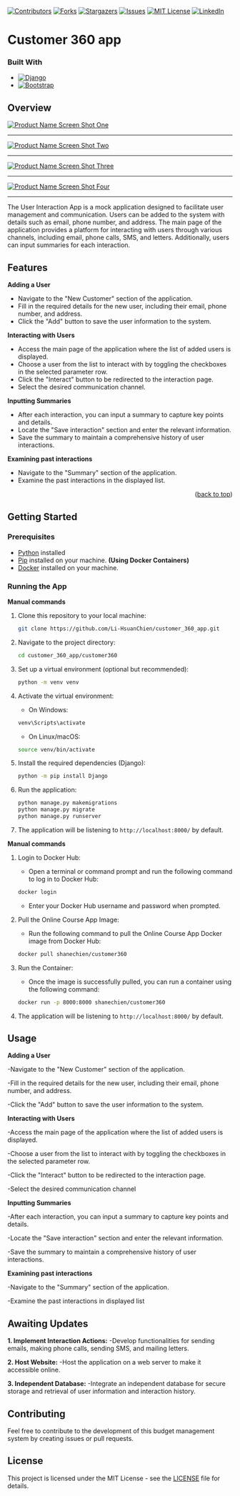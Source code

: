 <a name="readme-top"></a>


[![Contributors][contributors-shield]][contributors-url]
[![Forks][forks-shield]][forks-url]
[![Stargazers][stars-shield]][stars-url]
[![Issues][issues-shield]][issues-url]
[![MIT License][license-shield]][license-url]
[![LinkedIn][linkedin-shield]][linkedin-url]

# Customer 360 app

### Built With

* [![Django][Django]][Django-url]
* [![Bootstrap][Bootstrap.com]][Bootstrap-url]

## Overview

[![Product Name Screen Shot One][product-screenshot-one]](https://github.com/Li-HsuanChien/customer_360_app)

<hr>

[![Product Name Screen Shot Two][product-screenshot-two]](https://github.com/Li-HsuanChien/customer_360_app)

<hr>

[![Product Name Screen Shot Three][product-screenshot-three]](https://github.com/Li-HsuanChien/customer_360_app)

<hr>

[![Product Name Screen Shot Four][product-screenshot-four]](https://github.com/Li-HsuanChien/customer_360_app)

<hr>

The User Interaction App is a mock application designed to facilitate user management and communication. Users can be added to the system with details such as email, phone number, and address. The main page of the application provides a platform for interacting with users through various channels, including email, phone calls, SMS, and letters. Additionally, users can input summaries for each interaction.

## Features

**Adding a User**
- Navigate to the "New Customer" section of the application.
- Fill in the required details for the new user, including their email, phone number, and address.
- Click the "Add" button to save the user information to the system.

**Interacting with Users**
- Access the main page of the application where the list of added users is displayed.
- Choose a user from the list to interact with by toggling the checkboxes in the selected parameter row.
- Click the "Interact" button to be redirected to the interaction page.
- Select the desired communication channel.

**Inputting Summaries**
- After each interaction, you can input a summary to capture key points and details.
- Locate the "Save interaction" section and enter the relevant information.
- Save the summary to maintain a comprehensive history of user interactions.

**Examining past interactions**
- Navigate to the "Summary" section of the application.
- Examine the past interactions in the displayed list.

<p align="right">(<a href="#readme-top">back to top</a>)</p>

## Getting Started

### Prerequisites

- [Python](https://www.python.org/) installed
- [Pip](https://pip.pypa.io/en/stable/) installed on your machine.
**(Using Docker Containers)**
- [Docker](https://www.docker.com/) installed on your machine.

### Running the App

**Manual commands**

1. Clone this repository to your local machine:

    ```bash
    git clone https://github.com/Li-HsuanChien/customer_360_app.git
    ```

2. Navigate to the project directory:

    ```bash
    cd customer_360_app/customer360
    ```

3.  Set up a virtual environment (optional but recommended):

    ```bash
    python -m venv venv
    ```

4. Activate the virtual environment:

    - On Windows:

    ```bash
    venv\Scripts\activate
    ```

    - On Linux/macOS:

    ```bash 
    source venv/bin/activate
    ```

5. Install the required dependencies (Django):

    ```bash
    python -m pip install Django
    ```

6. Run the application:

    ```bash
    python manage.py makemigrations
    python manage.py migrate
    python manage.py runserver
    ```
7. The application will be listening to `http://localhost:8000/` by default.

**Manual commands**

1. Login to Docker Hub:

    - Open a terminal or command prompt and run the following command to log in to Docker Hub:

    ```bash
    docker login
    ```
    - Enter your Docker Hub username and password when prompted.

2. Pull the Online Course App Image:

    - Run the following command to pull the Online Course App Docker image from Docker Hub:

    ```bash
    docker pull shanechien/customer360
    ```

3. Run the Container:

    - Once the image is successfully pulled, you can run a container using the following command:
    
    ```bash
    docker run -p 8000:8000 shanechien/customer360
    ```
4. The application will be listening to `http://localhost:8000/` by default.



## Usage
  **Adding a User**

-Navigate to the "New Customer" section of the application.

-Fill in the required details for the new user, including their email, phone number, and address.

-Click the "Add" button to save the user information to the system.

**Interacting with Users**

-Access the main page of the application where the list of added users is displayed.

-Choose a user from the list to interact with by toggling the checkboxes in the selected parameter row.

-Click the "Interact" button to be redirected to the interaction page. 

-Select the desired communication channel

**Inputting Summaries**

-After each interaction, you can input a summary to capture key points and details.

-Locate the "Save interaction" section and enter the relevant information.

-Save the summary to maintain a comprehensive history of user interactions.

**Examining past interactions**

-Navigate to the "Summary" section of the application.

-Examine the past interactions in displayed list


## Awaiting Updates

**1. Implement Interaction Actions:**
    -Develop functionalities for sending emails, making phone calls, sending SMS, and mailing letters.

**2. Host Website:**
    -Host the application on a web server to make it accessible online.

**3. Independent Database:**
    -Integrate an independent database for secure storage and retrieval of user information and interaction history.

## Contributing

Feel free to contribute to the development of this budget management system by creating issues or pull requests.

## License

This project is licensed under the MIT License - see the [LICENSE](LICENSE) file for details.

<!-- MARKDOWN LINKS & IMAGES -->
<!-- https://www.markdownguide.org/basic-syntax/#reference-style-links -->
[Django]: https://img.shields.io/badge/Django-092E20?style=for-the-badge&logo=django&logoColor=white
[Django-url]: https://www.djangoproject.com/
[Bootstrap.com]: https://img.shields.io/badge/Bootstrap-563D7C?style=for-the-badge&logo=bootstrap&logoColor=white
[Bootstrap-url]: https://getbootstrap.com

[contributors-shield]: https://img.shields.io/github/contributors/Li-HsuanChien/customer_360_app.svg?style=for-the-badge
[contributors-url]: https://github.com/Li-HsuanChien/customer_360_app/graphs/contributors
[forks-shield]: https://img.shields.io/github/forks/Li-HsuanChien/customer_360_app.svg?style=for-the-badge
[forks-url]: https://github.com/Li-HsuanChien/customer_360_app/network/members
[stars-shield]: https://img.shields.io/github/stars/Li-HsuanChien/customer_360_app.svg?style=for-the-badge
[stars-url]: https://github.com/Li-HsuanChien/customer_360_app/stargazers
[issues-shield]: https://img.shields.io/github/issues/Li-HsuanChien/customer_360_app.svg?style=for-the-badge
[issues-url]: https://github.com/Li-HsuanChien/customer_360_app/issues
[license-shield]: https://img.shields.io/github/license/Li-HsuanChien/customer_360_app.svg?style=for-the-badge
[license-url]: https://github.com/Li-HsuanChien/customer_360_app/blob/master/LICENSE.txt
[linkedin-shield]: https://img.shields.io/badge/-LinkedIn-black.svg?style=for-the-badge&logo=linkedin&colorB=555
[linkedin-url]: https://www.linkedin.com/in/lihsuan-chien/

<!-- MARKDOWN LINKS & IMAGES -->
<!-- https://www.markdownguide.org/basic-syntax/#reference-style-links -->
[Django]: https://img.shields.io/badge/Django-092E20?style=for-the-badge&logo=django&logoColor=white
[Django-url]: https://www.djangoproject.com/
[Bootstrap.com]: https://img.shields.io/badge/Bootstrap-563D7C?style=for-the-badge&logo=bootstrap&logoColor=white
[Bootstrap-url]: https://getbootstrap.com
[product-screenshot-one]: images/snapshot1.jpg
[product-screenshot-two]: images/snapshot2.jpg
[product-screenshot-three]: images/snapshot3.jpg
[product-screenshot-four]: images/snapshot4.jpg
[contributors-shield]: https://img.shields.io/github/contributors/Li-HsuanChien/customer_360_app.svg?style=for-the-badge
[contributors-url]: https://github.com/Li-HsuanChien/customer_360_app/graphs/contributors
[forks-shield]: https://img.shields.io/github/forks/Li-HsuanChien/customer_360_app.svg?style=for-the-badge
[forks-url]: https://github.com/Li-HsuanChien/customer_360_app/network/members
[stars-shield]: https://img.shields.io/github/stars/Li-HsuanChien/customer_360_app.svg?style=for-the-badge
[stars-url]: https://github.com/Li-HsuanChien/customer_360_app/stargazers
[issues-shield]: https://img.shields.io/github/issues/Li-HsuanChien/customer_360_app.svg?style=for-the-badge
[issues-url]: https://github.com/Li-HsuanChien/customer_360_app/issues
[license-shield]: https://img.shields.io/github/license/Li-HsuanChien/customer_360_app.svg?style=for-the-badge
[license-url]: https://github.com/Li-HsuanChien/customer_360_app/blob/master/LICENSE.txt
[linkedin-shield]: https://img.shields.io/badge/-LinkedIn-black.svg?style=for-the-badge&logo=linkedin&colorB=555
[linkedin-url]: https://www.linkedin.com/in/lihsuan-chien/
